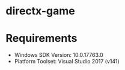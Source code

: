 # directx-game

# Requirements

- Windows SDK Version: 10.0.17763.0
- Platform Toolset: Visual Studio 2017 (v141)
